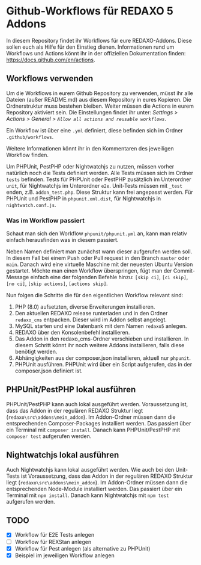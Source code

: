 # Github-Workflows für REDAXO 5 Addons

In diesem Repository findet ihr Workflows für eure REDAXO-Addons.
Diese sollen euch als Hilfe für den Einstieg dienen.
Informationen rund um Workflows und Actions könnt ihr in der offiziellen Dokumentation
finden: https://docs.github.com/en/actions.

## Workflows verwenden

Um die Workflows in eurem Github Repository zu verwenden, müsst ihr alle Dateien (außer README.md) aus diesem Repository
in eures Kopieren. Die Ordnerstruktur muss bestehen bleiben. Weiter müssen die Actions in eurem Repository aktiviert
sein. Die Einstellungen findet ihr unter: _Settings > Actions > General > `Allow all actions and reusable workflows`_.

Ein Workflow ist über eine `.yml` definiert, diese befinden sich im Ordner `.github/workflows`.

Weitere Informationen könnt ihr in den Kommentaren des jeweiligen Workflow finden.

Um PHPUnit, PestPHP oder Nightwatchjs zu nutzen, müssen vorher natürlich noch die Tests definiert werden. Alle Tests
müssen sich im Ordner `tests` befinden. Tests für PHPUnit oder PestPHP zusätzlich im Unterordner `unit`, für
Nightwatchjs im Unterordner `e2e`. Unit-Tests müssen mit `_test` enden, z.B. `addon_test.php`. Diese Struktur kann frei
angepasst werden. Für PHPUnit und PestPHP in `phpunit.xml.dist`, für Nightwatchjs in `nightwatch.conf.js`.

### Was im Workflow passiert

Schaut man sich den Workflow `phpunit/phpunit.yml` an, kann man relativ einfach herausfinden was in diesem passiert.

Neben Namen definiert man zunächst wann dieser aufgerufen werden soll. In diesem Fall bei einem Push oder Pull request
in den Branch `master` oder `main`. Danach wird eine virtuelle Maschine mit der neuesten Ubuntu Version gestartet.
Möchte man einen Workflow überspringen, fügt man der Commit-Message einfach eine der folgenden Befehle
hinzu: `[skip ci]`, `[ci skip]`, `[no ci]`, `[skip actions]`, `[actions skip]`.

Nun folgen die Schritte die für den eigentlichen Workflow relevant sind:

1. PHP (8.0) aufsetzten, diverse Erweiterungen installieren.
2. Den aktuellen REDAXO release runterladen und in den Ordner `redaxo_cms` entpacken. Dieser wird im Addon selbst
   angelegt.
3. MySQL starten und eine Datenbank mit dem Namen `redaxo5` anlegen.
4. REDAXO über den Konsolenbefehl installieren.
5. Das Addon in den redaxo_cms-Ordner verschieben und installieren. In diesem Schritt könnt ihr noch weitere Addons
   installieren, falls diese benötigt werden.
6. Abhängigkeiten aus der composer.json installieren, aktuell nur `phpunit`.
7. PHPUnit ausführen. PHPUnit wird über ein Script aufgerufen, das in der composer.json definiert ist.

## PHPUnit/PestPHP lokal ausführen

PHPUnit/PestPHP kann auch lokal ausgeführt werden. Voraussetzung ist, dass das Addon in der regulären REDAXO Struktur
liegt (`redaxo\src\addons\mein_addon`).
Im Addon-Ordner müssen dann die entsprechenden Composer-Packages installiert werden. Das passiert über ein Terminal
mit `composer install`. Danach kann PHPUnit/PestPHP mit `composer test` aufgerufen werden.

## Nightwatchjs lokal ausführen

Auch Nightwatchjs kann lokal ausgeführt werden. Wie auch bei den Unit-Tests ist Voraussetzung, dass das Addon in der
regulären REDAXO Struktur liegt (`redaxo\src\addons\mein_addon`).
Im Addon-Ordner müssen dann die entsprechenden Node-Module installiert werden. Das passiert über ein Terminal
mit `npm install`. Danach kann Nightwatchjs mit `npm test` aufgerufen werden.

## TODO

- [x] Workflow für E2E Tests anlegen
- [ ] Workflow für REXStan anlegen
- [x] Workflow für Pest anlegen (als alternative zu PHPUnit)
- [x] Beispiel im jeweiligen Workflow anlegen
